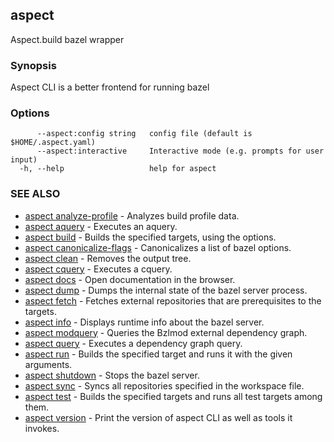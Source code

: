 ## aspect

Aspect.build bazel wrapper

### Synopsis

Aspect CLI is a better frontend for running bazel

### Options

```
      --aspect:config string   config file (default is $HOME/.aspect.yaml)
      --aspect:interactive     Interactive mode (e.g. prompts for user input)
  -h, --help                   help for aspect
```

### SEE ALSO

* [aspect analyze-profile](aspect_analyze-profile.md)	 - Analyzes build profile data.
* [aspect aquery](aspect_aquery.md)	 - Executes an aquery.
* [aspect build](aspect_build.md)	 - Builds the specified targets, using the options.
* [aspect canonicalize-flags](aspect_canonicalize-flags.md)	 - Canonicalizes a list of bazel options.
* [aspect clean](aspect_clean.md)	 - Removes the output tree.
* [aspect cquery](aspect_cquery.md)	 - Executes a cquery.
* [aspect docs](aspect_docs.md)	 - Open documentation in the browser.
* [aspect dump](aspect_dump.md)	 - Dumps the internal state of the bazel server process.
* [aspect fetch](aspect_fetch.md)	 - Fetches external repositories that are prerequisites to the targets.
* [aspect info](aspect_info.md)	 - Displays runtime info about the bazel server.
* [aspect modquery](aspect_modquery.md)	 - Queries the Bzlmod external dependency graph.
* [aspect query](aspect_query.md)	 - Executes a dependency graph query.
* [aspect run](aspect_run.md)	 - Builds the specified target and runs it with the given arguments.
* [aspect shutdown](aspect_shutdown.md)	 - Stops the bazel server.
* [aspect sync](aspect_sync.md)	 - Syncs all repositories specified in the workspace file.
* [aspect test](aspect_test.md)	 - Builds the specified targets and runs all test targets among them.
* [aspect version](aspect_version.md)	 - Print the version of aspect CLI as well as tools it invokes.


